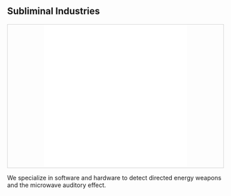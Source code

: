 ## Subliminal Industries

<p style="border-style: solid; border-width: thin; border-color: lightgrey;" align="center" width="100%">
    <img width="66%" src="assets/icon.png"> 
</p>

We specialize in software and hardware to detect directed energy weapons and the microwave auditory effect.
